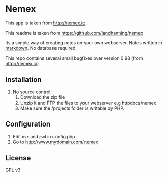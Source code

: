 # Nemex
This app is taken from <http://nemex.io>.

This readme is taken from <https://github.com/ianchanning/nemex>

Its a simple way of creating notes on your own webserver. 
Notes written in [markdown](http://daringfireball.net/projects/markdown/).
No database required.

This repo contains several small bugfixes over version 0.98 (from <http://nemex.io>)

## Installation
1. No source control:
	1. Download the zip file
	2. Unzip it and FTP the files to your webserver e.g httpdocs/nemex
	3. Make sure the /projects folder is writable by PHP.

## Configuration
1. Edit `usr` and `pwd` in config.php
1. Go to <http://www.mydomain.com/nemex>

## License
GPL v3